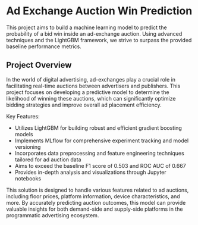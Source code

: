 # Ad Exchange Auction Win Prediction

This project aims to build a machine learning model to predict the probability of a bid win inside an ad-exchange auction. Using advanced techniques and the LightGBM framework, we strive to surpass the provided baseline performance metrics.

## Project Overview

In the world of digital advertising, ad-exchanges play a crucial role in facilitating real-time auctions between advertisers and publishers. This project focuses on developing a predictive model to determine the likelihood of winning these auctions, which can significantly optimize bidding strategies and improve overall ad placement efficiency.

Key Features:
- Utilizes LightGBM for building robust and efficient gradient boosting models
- Implements MLflow for comprehensive experiment tracking and model versioning
- Incorporates data preprocessing and feature engineering techniques tailored for ad auction data
- Aims to exceed the baseline F1 score of 0.503 and ROC AUC of 0.667
- Provides in-depth analysis and visualizations through Jupyter notebooks

This solution is designed to handle various features related to ad auctions, including floor prices, platform information, device characteristics, and more. By accurately predicting auction outcomes, this model can provide valuable insights for both demand-side and supply-side platforms in the programmatic advertising ecosystem.